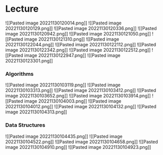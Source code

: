 

# Lecture


![[Pasted image 20221130120014.png]]
![[Pasted image 20221130120129.png]]
![[Pasted image 20221130120336.png]]
![[Pasted image 20221130120942.png]]
![[Pasted image 20221130121050.png]]
![[Pasted image 20221130121310.png]]
![[Pasted image 20221130122044.png]]
![[Pasted image 20221130122112.png]]
![[Pasted image 20221130122342.png]]
![[Pasted image 20221130122512.png]]
![[Pasted image 20221130122947.png]]
![[Pasted image 20221130123301.png]]

### Algorithms

![[Pasted image 20221130103119.png]]
![[Pasted image 20221130103313.png]]
![[Pasted image 20221130103412.png]]
![[Pasted image 20221130103652.png]]
![[Pasted image 20221130103914.png]]
![[Pasted image 20221130104003.png]]
![[Pasted image 20221130104012.png]]
![[Pasted image 20221130104132.png]]
![[Pasted image 20221130104313.png]]
### Data Structures

![[Pasted image 20221130104435.png]]
![[Pasted image 20221130104522.png]]
![[Pasted image 20221130104658.png]]
![[Pasted image 20221130104910.png]]
![[Pasted image 20221130104923.png]]






